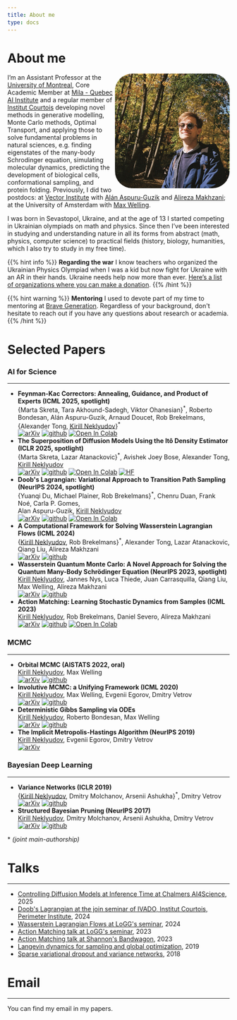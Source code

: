 ```yaml
---
title: About me
type: docs
---
```


# About me

<img src="me.jpg" style="width:260px; height: 260px; border-radius: 15%; float: right; padding-right: 0px ">


I’m an Assistant Professor at the [University of Montreal](https://dms.umontreal.ca/en/), Core Academic Member at [Mila - Quebec AI Institute](https://mila.quebec/) and a regular member of [Institut Courtois](https://institut-courtois.umontreal.ca/) developing novel methods in generative modelling, Monte Carlo methods, Optimal Transport, and applying those to solve fundamental problems in natural sciences, e.g. finding eigenstates of the many-body Schrodinger equation, simulating molecular dynamics, predicting the development of biological cells, conformational sampling, and protein folding. Previously, I did two postdocs: at [Vector Institute](https://vectorinstitute.ai/) with [Alán Aspuru-Guzik](https://www.matter.toronto.edu/basic-content-page/about-alan) and [Alireza Makhzani](http://alireza.ai); at the University of Amsterdam with [Max Welling](https://scholar.google.com/citations?user=8200InoAAAAJ).

I was born in Sevastopol, Ukraine, and at the age of 13 I started competing in Ukrainian olympiads on math and physics. Since then I’ve been interested in studying and understanding nature in all its forms from abstract (math, physics, computer science) to practical fields (history, biology, humanities, which I also try to study in my free time).

{{% hint info %}}
**Regarding the war**
I know teachers who organized the Ukrainian Physics Olympiad when I was a kid but now fight for Ukraine with an AR in their hands. Ukraine needs help now more than ever. [Here’s a list of organizations where you can make a donation](https://standforukraine.com/).
{{% /hint %}}

{{% hint warning %}}
**Mentoring**
I used to devote part of my time to mentoring at [Brave Generation](https://bravegeneration.org/). Regardless of your background, don't hesitate to reach out if you have any questions about research or academia.
{{% /hint %}}

# Selected Papers
### AI for Science
---
- **Feynman-Kac Correctors: Annealing, Guidance, and Product of Experts (ICML 2025, spotlight)**\
\{Marta Skreta, Tara Akhound-Sadegh, Viktor Ohanesian\}<sup>\*</sup>, Roberto Bondesan, Alán Aspuru-Guzik, Arnaud Doucet, Rob Brekelmans, \{Alexander Tong, <ins>Kirill Neklyudov</ins>\}<sup>\*</sup>\
[![arXiv](https://img.shields.io/badge/arXiv-b31b1b?style=for-the-badge&logo=arxiv)](https://arxiv.org/abs/2503.02819) 
[![github](https://img.shields.io/badge/GitHub-3670A0?style=for-the-badge&logo=github&logoColor=black)](https://github.com/martaskrt/fkc-diffusion) 
[![Open In Colab](https://img.shields.io/badge/Colab-e37e3d.svg?style=for-the-badge&logo=googlecolab&logoColor=white)](https://colab.research.google.com/drive/1rxFvVLcelZuYW96isyb9-DqGJt6qz7nQ?usp=sharing)
- **The Superposition of Diffusion Models Using the Itô Density Estimator (ICLR 2025, spotlight)**\
\{Marta Skreta, Lazar Atanackovic\}<sup>\*</sup>, Avishek Joey Bose, Alexander Tong, <ins>Kirill Neklyudov</ins>\
[![arXiv](https://img.shields.io/badge/arXiv-b31b1b?style=for-the-badge&logo=arxiv)](https://arxiv.org/abs/2412.17762) 
[![github](https://img.shields.io/badge/GitHub-3670A0?style=for-the-badge&logo=github&logoColor=black)](https://github.com/necludov/super-diffusion) 
[![Open In Colab](https://img.shields.io/badge/Colab-e37e3d.svg?style=for-the-badge&logo=googlecolab&logoColor=white)](https://colab.research.google.com/drive/1iCEiQUMXmQREjT6pUYQ6QOw1_0EAqa82?usp=sharing)
[![HF](https://img.shields.io/badge/HuggingFace-1f27ca.svg?style=for-the-badge&logo=HuggingFace&logoColor=yellow)](https://huggingface.co/superdiff/)
- **Doob's Lagrangian: Variational Approach to Transition Path Sampling (NeurIPS 2024, spotlight)**\
\{Yuanqi Du, Michael Plainer, Rob Brekelmans\}<sup>\*</sup>, Chenru Duan, Frank Noé, Carla P. Gomes, \
Alan Aspuru-Guzik, <ins>Kirill Neklyudov</ins>\
[![arXiv](https://img.shields.io/badge/arXiv-b31b1b?style=for-the-badge&logo=arxiv)](https://arxiv.org/abs/2410.07974) 
[![github](https://img.shields.io/badge/GitHub-3670A0?style=for-the-badge&logo=github&logoColor=black)](https://github.com/plainerman/Variational-Doob) 
[![Open In Colab](https://img.shields.io/badge/Colab-e37e3d.svg?style=for-the-badge&logo=googlecolab&logoColor=white)](https://colab.research.google.com/drive/1FcmEbec06cH4yk0t8vOIt8r1Gm-VjQZ0?usp=sharing)
- **A Computational Framework for Solving Wasserstein Lagrangian Flows (ICML 2024)**\
\{<ins>Kirill Neklyudov</ins>, Rob Brekelmans\}<sup>*</sup>, Alexander Tong, Lazar Atanackovic,\
Qiang Liu, Alireza Makhzani\
[![arXiv](https://img.shields.io/badge/arXiv-b31b1b?style=for-the-badge&logo=arxiv)](https://arxiv.org/abs/2310.10649) 
[![github](https://img.shields.io/badge/GitHub-3670A0?style=for-the-badge&logo=github&logoColor=black)](https://github.com/necludov/wl-mechanics)
- **Wasserstein Quantum Monte Carlo: A Novel Approach for Solving the Quantum Many-Body Schrödinger Equation  (NeurIPS 2023, spotlight)**\
<ins>Kirill Neklyudov</ins>, Jannes Nys, Luca Thiede, Juan Carrasquilla, Qiang Liu,\
Max Welling, Alireza Makhzani\
[![arXiv](https://img.shields.io/badge/arXiv-b31b1b?style=for-the-badge&logo=arxiv)](https://arxiv.org/abs/2307.07050) 
[![github](https://img.shields.io/badge/GitHub-3670A0?style=for-the-badge&logo=github&logoColor=black)](https://github.com/necludov/wqmc)
- **Action Matching: Learning Stochastic Dynamics from Samples (ICML 2023)**\
<ins>Kirill Neklyudov</ins>, Rob Brekelmans, Daniel Severo, Alireza Makhzani\
[![arXiv](https://img.shields.io/badge/arXiv-b31b1b?style=for-the-badge&logo=arxiv)](https://arxiv.org/abs/2210.06662) 
[![github](https://img.shields.io/badge/GitHub-3670A0?style=for-the-badge&logo=github&logoColor=black)](https://github.com/necludov/jam) 
[![Open In Colab](https://img.shields.io/badge/Colab-e37e3d.svg?style=for-the-badge&logo=googlecolab&logoColor=white)](https://colab.research.google.com/drive/1-vGU7r8rvsA2m0VWQvzfnsn2pUWfOuYL?usp=sharing) 
<!-- [[talk]](https://www.youtube.com/watch?v=35uEI5ryDRQ) -->
### MCMC
---
- **Orbital MCMC (AISTATS 2022, oral)**\
<ins>Kirill Neklyudov</ins>, Max Welling\
[![arXiv](https://img.shields.io/badge/arXiv-b31b1b?style=for-the-badge&logo=arxiv)](https://arxiv.org/abs/2010.08047) 
[![github](https://img.shields.io/badge/GitHub-3670A0?style=for-the-badge&logo=github&logoColor=black)](https://github.com/necludov/oMCMC)
- **Involutive MCMC: a Unifying Framework  (ICML 2020)**\
<ins>Kirill Neklyudov</ins>, Max Welling, Evgenii Egorov, Dmitry Vetrov\
[![arXiv](https://img.shields.io/badge/arXiv-b31b1b?style=for-the-badge&logo=arxiv)](https://arxiv.org/abs/2006.16653) 
[![github](https://img.shields.io/badge/GitHub-3670A0?style=for-the-badge&logo=github&logoColor=black)](https://github.com/necludov/iMCMC)
- **Deterministic Gibbs Sampling via ODEs**\
<ins>Kirill Neklyudov</ins>, Roberto Bondesan, Max Welling\
[![arXiv](https://img.shields.io/badge/arXiv-b31b1b?style=for-the-badge&logo=arxiv)](https://arxiv.org/abs/2106.10188) 
[![github](https://img.shields.io/badge/GitHub-3670A0?style=for-the-badge&logo=github&logoColor=black)](https://github.com/necludov/continuous-gibbs)
- **The Implicit Metropolis-Hastings Algorithm (NeurIPS 2019)**\
<ins>Kirill Neklyudov</ins>, Evgenii Egorov, Dmitry Vetrov\
[![arXiv](https://img.shields.io/badge/arXiv-b31b1b?style=for-the-badge&logo=arxiv)](https://arxiv.org/abs/1906.03644)

### Bayesian Deep Learning
---
- **Variance Networks (ICLR 2019)**\
\{<ins>Kirill Neklyudov</ins>, Dmitry Molchanov, Arsenii Ashukha\}<sup>*</sup>, Dmitry Vetrov\
[![arXiv](https://img.shields.io/badge/arXiv-b31b1b?style=for-the-badge&logo=arxiv)](https://arxiv.org/abs/1803.03764) 
[![github](https://img.shields.io/badge/GitHub-3670A0?style=for-the-badge&logo=github&logoColor=black)](https://github.com/da-molchanov/variance-networks)
- **Structured Bayesian Pruning (NeurIPS 2017)**\
<ins>Kirill Neklyudov</ins>, Dmitry Molchanov, Arsenii Ashukha, Dmitry Vetrov\
[![arXiv](https://img.shields.io/badge/arXiv-b31b1b?style=for-the-badge&logo=arxiv)](https://arxiv.org/abs/1705.07283) 
[![github](https://img.shields.io/badge/GitHub-3670A0?style=for-the-badge&logo=github&logoColor=black)](https://github.com/necludov/group-sparsity-sbp)

\* *(joint main-authorship)*

# Talks
---
- [Controlling Diffusion Models at Inference Time at Chalmers AI4Science](https://youtu.be/6q7bLWOIraU?si=wCc4vcMEjTd5_GNw), 2025
- [Doob's Lagrangian at the join seminar of IVADO, Institut Courtois, Perimeter Institute](https://pirsa.org/24110049), 2024
- [Wasserstein Lagrangian Flows at LoGG's seminar](https://youtu.be/fTVuyPgrWGM?si=lbS1BxElGLNQNNLD), 2024
- [Action Matching talk at LoGG's seminar](https://www.youtube.com/watch?v=AdesAB80oRM), 2023
- [Action Matching talk at Shannon's Bandwagon](https://www.youtube.com/watch?v=35uEI5ryDRQ), 2023
- [Langevin dynamics for sampling and global optimization](https://www.youtube.com/watch?v=3-KzIjoFJy4), 2019
- [Sparse variational dropout and variance networks](https://www.youtube.com/watch?v=UFpy4V2ONVY), 2018

# Email
---
You can find my email in my papers.
